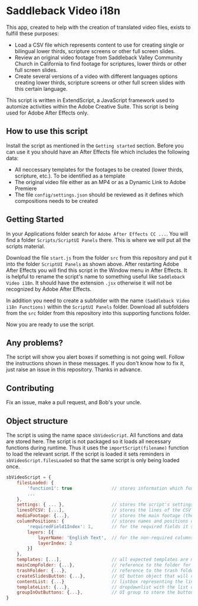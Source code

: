 # Saddleback Video i18n

This app, created to help with the creation of translated video files, exists to fulfill these purposes:

* Load a CSV file which represents content to use for creating single or bilingual lower thirds, scripture screens or other full screen slides.
* Review an original video footage from Saddleback Valley Community Church in California to find footage for scriptures, lower thirds or other full screen slides.
* Create several versions of a video with different languages options creating lower thirds, scripture screens or other full screen slides with this certain language.

This script is written in ExtendScript, a JavaScript framework used to automize activities within the Adobe Creative Suite. This script is being used for Adobe After Effects only.

## How to use this script

Install the script as mentioned in the `Getting started` section. Before you can use it you should have an After Effects file which includes the following data:

* All neccessary templates for the footages to be created (lower thirds, scripture, etc.). To be identified as a template
* The original video file either as an MP4 or as a Dynamic Link to Adobe Premiere
* The file `config/settings.json` should be reviewed as it defines which compositions needs to be created

## Getting Started

In your Applications folder search for `Adobe After Effects CC ...`. You will find a folder `Scripts/ScriptUI Panels` there. This is where we will put all the scripts material.

Download the file `start.js` from the folder `src` from this repository and put it into the folder `ScriptUI Panels` as shown above. After restarting Adobe After Effects you will find this script in the Window menu in After Effects. It is helpful to rename the script's name to something useful like `Saddleback Video i18n`. It should have the extension `.jsx` otherwise it will not be recognized by Adobe After Effects.

In addition you need to create a subfolder with the name `(Saddleback Video i18n Functions)` within the `ScriptUI Panels` folder. Download all subfolders from the `src` folder from this repository into this supporting functions folder.

Now you are ready to use the script.

## Any problems?

The script will show you alert boxes if something is not going well. Follow the instructions shown in these messages. If you don't know how to fix it, just raise an issue in this repository. Thanks in advance.

## Contributing

Fix an issue, make a pull request, and Bob's your uncle.

## Object structure

The script is using the name space `sbVideoScript`. All functions and data are stored here. The script is not packaged so it loads all necessary functions during runtime. Thus it uses the `importScript(filename)` function to load the relevant script. If the script is loaded it sets reminders in `sbVideoScript.filesLoaded` so that the same script is only being loaded once.

```js
sbVideoScript = {
    filesLoaded: {
        'function1': true               // stores information which function was loaded already
        ...
    },
    settings: { ... },                  // stores the script's settings (see config/settings.json)
    linesOfCSV: [...],                  // stores the lines of the CSV file in an array
    mediaFootage: {...},                // stores the main footage (the original video file)
    columnPositions: {                  // stores names and positions of columns within the loaded CSV file
        'requiredField1Index': 1,       // for the required fields it stores it's name with Index as an extension and the column number where it is found within the CSV file
        layers: [{
            layerName: 'English Text',  // for the non-required columns found in the CSV it stores the column name and its column number
            layerIndex: 2
        }]
    },
    templates: [...],                   // all expected templates are mentioned in config/settings.json in settings.compositionTemplates; they are loaded as compositions into this array
    mainCompFolder: {...},              // reference to the folder for the main compositions
    trashFolder: {...},                 // reference to the trash folder
    createSlidesButton: {...},          // UI button object that will create the videos and its slides; it will be enabled or disabled here and there
    contentList: {...}                  // listbox representing the lines of the CSV file
    templateList: {...},                // dropdownlist with the list of templates
    groupInOutButtons: {...},           // UI group to store the buttons for setting the in/out positions for layers
}
```
